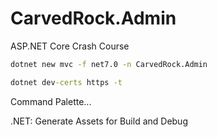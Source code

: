 # CarvedRock.Admin

ASP.NET Core Crash Course

```cmd
dotnet new mvc -f net7.0 -n CarvedRock.Admin

dotnet dev-certs https -t
```

Command Palette...

.NET: Generate Assets for Build and Debug
